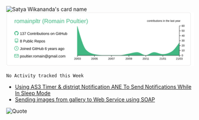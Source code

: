 ![Satya Wikananda's card name](https://cardivo.vercel.app/api?name=Romain%20Poultier&description=Web%20Developer%20and%20UX%20Desginer&image=https://avatars.githubusercontent.com/u/14335973?s=400&u=35d35402cc01a65dc4882cbf03f66fd2ce67668a&v=4)
[![](https://raw.githubusercontent.com/romainpltr/romainpltr/master/profile-summary-card-output/vue/0-profile-details.svg)](https://github.com/vn7n24fzkq/github-profile-summary-cards)

<!--START_SECTION:waka-->
```text
No Activity tracked this Week
```
<!--END_SECTION:waka-->

<!-- BLOG-POST-LIST:START -->
- [Using AS3 Timer & distriqt Notification ANE To Send Notifications While In Sleep Mode](https://stackoverflow.com/questions/30727977/using-as3-timer-distriqt-notification-ane-to-send-notifications-while-in-sleep)
- [Sending images from gallery to Web Service using SOAP](https://stackoverflow.com/questions/7545352/sending-images-from-gallery-to-web-service-using-soap)
<!-- BLOG-POST-LIST:END -->
![Quote](https://github-readme-quotes.herokuapp.com/quote?theme=dark)

